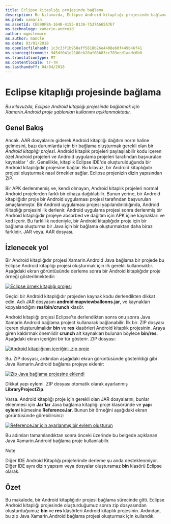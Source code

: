```yaml
---
title: Eclipse kitaplığı projesinde bağlama
description: Bu kılavuzda, Eclipse Android kitaplığı projesinde bağlamak için Xamarin.Android proje şablonları kullanımı açıklanmaktadır.
ms.prod: xamarin
ms.assetid: CEE90F8A-164B-4155-813A-7537A665A7E7
ms.technology: xamarin-android
author: mgmclemore
ms.author: mamcle
ms.date: 03/01/2018
ms.openlocfilehash: 1c3c33f1b958aff5818b26e4408e60f449b46f41
ms.sourcegitcommit: 945df041e2180cb20af08b83cc703ecd1aedc6b0
ms.translationtype: MT
ms.contentlocale: tr-TR
ms.lasthandoff: 04/04/2018
---
```

# <a name="binding-an-eclipse-library-project"></a>Eclipse kitaplığı projesinde bağlama

_Bu kılavuzda, Eclipse Android kitaplığı projesinde bağlamak için Xamarin.Android proje şablonları kullanımı açıklanmaktadır._


## <a name="overview"></a>Genel Bakış

Ancak. AAR dosyalarını giderek Android kitaplığı dağıtım norm haline gelmesini, bazı durumlarda için bir bağlama oluşturmak gerekli olan bir *Android kitaplığı projesi*. Android kitaplık projeleri paylaşılabilir kodu içeren özel Android projeleri ve Android uygulama projeleri tarafından başvurulan kaynaklar ' dir. Genellikle, kitaplık Eclipse IDE'de oluşturulduğunda bir Android kitaplığıdır projesine bağlar.
Bu kılavuz, bir Android kitaplığıdır projesi oluşturmak nasıl örnekler sağlar. Eclipse projenizin dizin yapısından ZIP.

Bir APK derlenmemiş ve, kendi olmayan, Android kitaplık projeleri normal Android projelerden farklı bir cihaza dağıtılabilir. Bunun yerine, bir Android kitaplığıdır proje bir Android uygulaması projesi tarafından başvurulan amaçlanmıştır. Bir Android uygulaması projesi yapılandırıldığında, Android Kitaplığı projesini ilk derlenir. Android uygulama projesi sonra derlenmiş bir Android kitaplığıdır projeye absorbed ve dağıtım için APK içine kaynakları ve kod içerir. Bu farklılık nedeniyle, bir Android kitaplığıdır proje için bir bağlama oluşturma bir Java için bir bağlama oluşturmaktan daha biraz farklıdır. JAR veya. AAR dosyası.



## <a name="walkthrough"></a>İzlenecek yol

Bir Android kitaplığıdır projesi Xamarin.Android Java bağlama bir projede bu Eclipse Android kitaplığı projesi oluşturmak için ilk gerekli kullanmaktır. Aşağıdaki ekran görüntüsünde derleme sonra bir Android kitaplığıdır proje örneği gösterilmektedir: 

[![Eclipse örnek kitaplığı projesi](binding-a-library-project-images/build-lib-in-eclipse.png)](binding-a-library-project-images/build-lib-in-eclipse.png#lightbox)

Geçici bir Android kitaplığıdır projeden kaynak kodu derlendikten dikkat edin. Adlı JAR dosyasını **android mapviewballoons.jar**, ve kaynakları kopyalandığını **res/bin/crunch** klasör. 

Android kitaplığı projesi Eclipse'te derlendikten sonra onu sonra Java Xamarin.Android bağlama project kullanarak bağlanabilir. İlk bir. ZIP dosyası içeren oluşturulmalıdır **bin** ve **res** klasörleri Android kitaplık projesinin. Araya giren kaldırmak önemlidir **crunch** alt kaynakları bulunan böylece **bin/res**. Aşağıdaki ekran içeriğini bir tür gösterir. ZIP dosyası: 

[![Android kitaplığının içeriğini .zip proje](binding-a-library-project-images/contents-of-zip-file.png)](binding-a-library-project-images/contents-of-zip-file.png#lightbox)

Bu. ZIP dosyası, ardından aşağıdaki ekran görüntüsünde gösterildiği gibi Java Xamarin.Android bağlama projeye eklenir:

[![Zip Java bağlama projesine eklendi](binding-a-library-project-images/zip-in-binding-project.png)](binding-a-library-project-images/zip-in-binding-project.png#lightbox)

Dikkat yapı eylemi. ZIP dosyası otomatik olarak ayarlanmış **LibraryProjectZip**.

Varsa. Android kitaplığı proje için gerekli olan JAR dosyalarını, bunlar eklenmesi için **Jar'lar** Java bağlama kitaplığı proje klasöründe ve **yapı eylemi** kümesine **ReferenceJar**. Bunun bir örneğini aşağıdaki ekran görüntüsünde görebilirsiniz: 

[![ReferenceJar için ayarlanmış bir eylem oluşturun](binding-a-library-project-images/set-to-referencejar.png)](binding-a-library-project-images/set-to-referencejar.png#lightbox)

Bu adımları tamamlandıktan sonra önceki üzerinde bu belgede açıklanan Java Xamarin.Android bağlama proje kullanılabilir.

> [!NOTE]
> Diğer IDE Android Kitaplığı projelerinde derleme şu anda desteklenmiyor. Diğer IDE aynı dizin yapısını veya dosyalar oluşturamaz **bin** klasörü Eclipse olarak. 


## <a name="summary"></a>Özet

Bu makalede, bir Android kitaplığıdır projesi bağlama sürecinde gitti. Eclipse Android kitaplığı projesinde oluşturduğumuz sonra zip dosyasından oluşturduğumuz **bin** ve **res** klasörleri Android kitaplık projesinin. Ardından, bu zip Java Xamarin.Android bağlama projesi oluşturmak için kullandık. 


